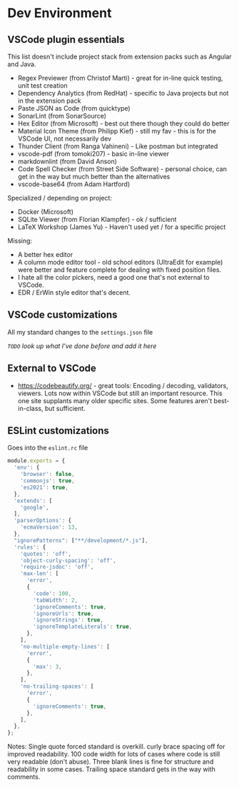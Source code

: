 # Dev Environment

## VSCode plugin essentials

This list doesn't include project stack from extension packs such as Angular and Java.

* Regex Previewer (from Christof Marti) - great for in-line quick testing, unit test creation
* Dependency Analytics (from RedHat) - specific to Java projects but not in the extension pack
* Paste JSON as Code (from quicktype)
* SonarLint (from SonarSource)
* Hex Editor (from Microsoft) - best out there though they could do better
* Material Icon Theme (from Philipp Kief) - still my fav - this is for the VSCode UI, not necessarily dev
* Thunder Client (from Ranga Vahineni) - Like postman but integrated
* vscode-pdf (from tomoki207) - basic in-line viewer
* markdownlint (from David Anson)
* Code Spell Checker (from Street Side Software) - personal choice, can get in the way but much better than the alternatives
* vscode-base64 (from Adam Hartford)

Specialized / depending on project:

* Docker (Microsoft)
* SQLite Viewer (from Florian Klampfer) - ok / sufficient
* LaTeX Workshop (James Yu) - Haven't used yet / for a specific project

Missing:

* A better hex editor
* A column mode editor tool - old school editors (UltraEdit for example) were better and feature complete for dealing with fixed position files.
* I hate all the color pickers, need a good one that's not external to VSCode.
* EDR / ErWin style editor that's decent.

## VSCode customizations

All my standard changes to the `settings.json` file

*`TODO` look up what I've done before and add it here*

## External to VSCode

* <https://codebeautify.org/> - great tools: Encoding / decoding, validators, viewers. Lots now within VSCode but still an important resource. This one site supplants many older specific sites. Some features aren't best-in-class, but sufficient.

## ESLint customizations

Goes into the `eslint.rc` file

```javascript
module.exports = {
  'env': {
    'browser': false,
    'commonjs': true,
    'es2021': true,
  },
  'extends': [
    'google',
  ],
  'parserOptions': {
    'ecmaVersion': 13,
  },
  "ignorePatterns": ["**/development/*.js"],
  'rules': {
    'quotes': 'off',
    'object-curly-spacing': 'off',
    'require-jsdoc': 'off',
    'max-len': [
      'error',
      {
        'code': 100,
        'tabWidth': 2,
        'ignoreComments': true,
        'ignoreUrls': true,
        'ignoreStrings': true,
        'ignoreTemplateLiterals': true,
      },
    ],
    'no-multiple-empty-lines': [
      'error',
      {
        'max': 3,
      },
    ],
    'no-trailing-spaces': [
      'error',
      {
        'ignoreComments': true,
      },
    ],
  },
};
```

Notes: Single quote forced standard is overkill. curly brace spacing off for improved readability. 100 code width for lots of cases where code is still very readable (don't abuse). Three blank lines is fine for structure and readability in some cases. Trailing space standard gets in the way with comments.
